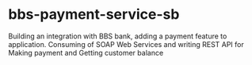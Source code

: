 # bbs-payment-service-sb
Building an integration with BBS bank, adding a payment feature to application. Consuming of SOAP Web Services and writing REST API for Making payment and Getting customer balance
